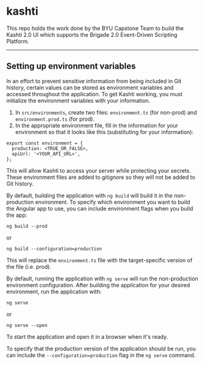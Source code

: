 # kashti
This repo holds the work done by the BYU Capstone Team to build the Kashti 2.0 UI which supports the Brigade 2.0 Event-Driven Scripting Platform.

<hr>

## Setting up environment variables
In an effort to prevent sensitive information from being included in Git history, certain values can be stored as environment variables and accessed throughout the application.  To get Kashti working, you must initialize the environment variables with your information.

1. In `src/environments`, create two files: `environment.ts` (for non-prod) and `environment.prod.ts` (for prod).
2. In the appropriate environment file, fill in the information for your environment so that it looks like this (substituting for your information):
```
export const environment = {
  production: <TRUE_OR_FALSE>,
  apiUrl: '<YOUR_API_URL>',
};
```

This will allow Kashti to access your server while protecting your secrets.  These environment files are added to gitignore so they will not be added to Git history.

By default, building the application with `ng build` will build it in the non-production environment.  To specify which environment you want to build the Angular app to use, you can include environment flags when you build the app:

`ng build --prod`

or

`ng build --configuration=production`

This will replace the `environment.ts` file with the target-specific version of the file (i.e. prod).

By default, running the application with `ng serve` will run the non-production environment configuration.  After building the application for your desired environment, run the application with:

`ng serve`

or

`ng serve --open`

To start the application and open it in a browser when it's ready.

To specify that the production version of the application should be run, you can include the `--configuration=production` flag in the `ng serve` command.